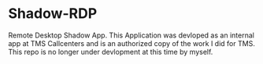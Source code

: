 # Shadow-RDP
Remote Desktop Shadow App.
This Application was devloped as an internal app at TMS Callcenters and is an authorized copy of the work I did for TMS. 
This repo is no longer under devlopment at this time by myself.
